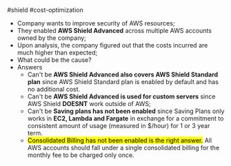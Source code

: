#shield #cost-optimization
- Company wants to improve security of AWS resources;
- They enabled **AWS Shield Advanced** across multiple AWS accounts owned by the company;
- Upon analysis, the company figured out that the costs incurred are much higher than expected;
- What could be the cause?
- Answers
	- Can't be **AWS Shield Advanced also covers AWS Shield Standard plan** since AWS Shield Standard plan is enabled by default and has no additional cost.
	- Can't be **AWS Shield Advanced is used for custom servers** since AWS Shield **DOESNT** work outside of AWS;
	- Can't be **Saving plans has not been enabled** since Saving Plans only works in **EC2, Lambda and Fargate** in exchange for a commitment to consistent amount of usage (measured in $/hour) for 1 or 3 year term.
	- <mark class="hltr-green">Consolidated Billing has not been enabled is the right answer.</mark> All AWS accounts should fall under a single consolidated billing for the monthly fee to be charged only once.